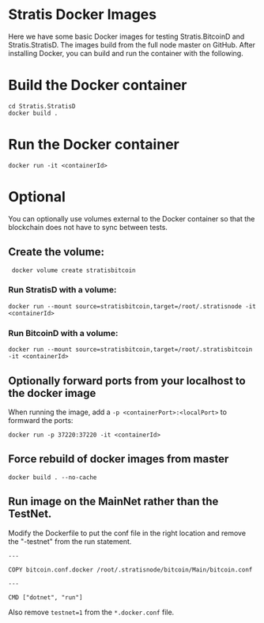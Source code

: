 # Stratis Docker Images

Here we have some basic Docker images for testing Stratis.BitcoinD and Stratis.StratisD. The images build from the full node master on GitHub. After installing Docker, you can build and run the container with the following. 

# Build the Docker container 

```
cd Stratis.StratisD
docker build . 
```

# Run the Docker container
```
docker run -it <containerId>
```

# Optional

You can optionally use volumes external to the Docker container so that the blockchain does not have to sync between tests. 

## Create the volume:

```
 docker volume create stratisbitcoin
```

### Run StratisD with a volume:
```
docker run --mount source=stratisbitcoin,target=/root/.stratisnode -it <containerId>
```

### Run BitcoinD with a volume:
```
docker run --mount source=stratisbitcoin,target=/root/.stratisbitcoin -it <containerId>
```

## Optionally forward ports from your localhost to the docker image

When running the image, add a `-p <containerPort>:<localPort>` to formward the ports:

```
docker run -p 37220:37220 -it <containerId>
```

## Force rebuild of docker images from master
```
docker build . --no-cache 
```

## Run image on the MainNet rather than the TestNet. 

Modify the Dockerfile to put the conf file in the right location and remove the "-testnet" from the run statement. 

``` 
---

COPY bitcoin.conf.docker /root/.stratisnode/bitcoin/Main/bitcoin.conf

--- 

CMD ["dotnet", "run"]

``` 

Also remove `testnet=1` from the `*.docker.conf` file.

